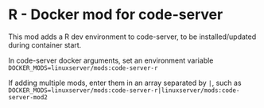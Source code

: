 # R - Docker mod for code-server

This mod adds a R dev environment to code-server, to be installed/updated during container start.

In code-server docker arguments, set an environment variable `DOCKER_MODS=linuxserver/mods:code-server-r`

If adding multiple mods, enter them in an array separated by `|`, such as `DOCKER_MODS=linuxserver/mods:code-server-r|linuxserver/mods:code-server-mod2`
